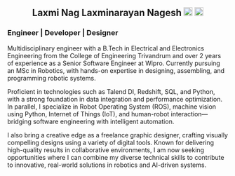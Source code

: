 ## <center> Laxmi Nag Laxminarayan Nagesh [<img src = "https://github.com/user-attachments/assets/fcc156e0-c984-4f5a-b011-2c0956d5064c" width = "20" height = "20"/>](https://www.linkedin.com/in/laxminagln/) [<img src = "https://github.com/user-attachments/assets/fb1122e9-b367-47cc-9189-47ab3f06165b" width = "20" height = "20"/>](https://medium.com/@laxminagln) </center>
### Engineer | Developer | Designer

Multidisciplinary engineer with a B.Tech in Electrical and Electronics Engineering from the College of Engineering Trivandrum and over 2 years of experience as a Senior Software Engineer at Wipro. Currently pursuing an MSc in Robotics, with hands-on expertise in designing, assembling, and programming robotic systems.

Proficient in technologies such as Talend DI, Redshift, SQL, and Python, with a strong foundation in data integration and performance optimization. In parallel, I specialize in Robot Operating System (ROS), machine vision using Python, Internet of Things (IoT), and human-robot interaction—bridging software engineering with intelligent automation.

I also bring a creative edge as a freelance graphic designer, crafting visually compelling designs using a variety of digital tools. Known for delivering high-quality results in collaborative environments, I am now seeking opportunities where I can combine my diverse technical skills to contribute to innovative, real-world solutions in robotics and AI-driven systems.
